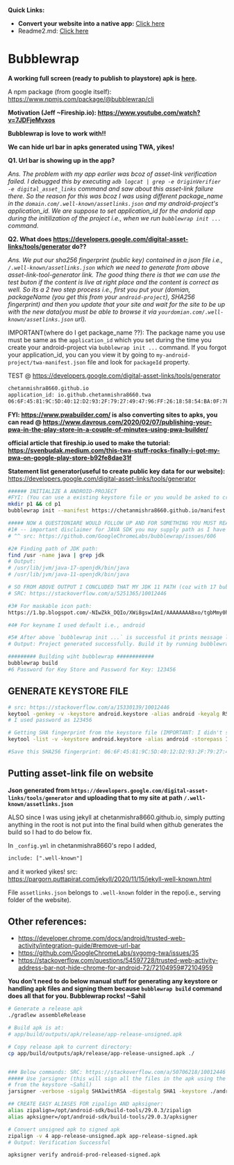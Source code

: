 
**Quick Links:**
- **Convert your website into a native app:** [Click here](https://gonative.io/)
- Readme2.md: [Click here](Readme2.md)

# Bubblewrap

**A working full screen (ready to publish to playstore) apk is [here](https://github.com/sahilrajput03/pwa-to-apk-using-twa/raw/main/bw.apk).**

A npm package (from google itself): https://www.npmjs.com/package/@bubblewrap/cli

**Motivation (Jeff ~Fireship.io): https://www.youtube.com/watch?v=7JDFjeMvxos**

**Bubblewrap is love to work with!!**

**We can hide url bar in apks generated using TWA, yikes!**

**Q1. Url bar is showing up in the app?**

_Ans. The problem with my app earlier was bcoz of asset-link verification failed. I debugged this by executing `adb logcat | grep -e OriginVerifier -e digital_asset_links` command and saw about this asset-link failure there. So the reason for this was bcoz I was using different package_name in the `domain.com/.well-known/assetlinks.json` and my android-project's application_id. We are suppose to set application_id for the andorid app during the initilization of the project i.e., when we run `bubblewrap init ...` command._

**Q2. What does https://developers.google.com/digital-asset-links/tools/generator do??**

_Ans. We put our sha256 fingerprint (public key) contained in a json file i.e., `/.well-known/assetlinks.json` which we need to generate from above asset-link-tool-generator link. The good thing there is that we can use the test buton if the content is live at right place and the content is correct as well. So its a 2 two step process i.e., first you put your (domian, packageName (you get this from your `android-project`), SHA256 fingerprint) and then you update that your site and wait for the site to be up with the new data(you must be able to browse it via `yourdomian.com/.well-known/assetlinks.json` url)._

IMPORTANT(where do I get package_name ??): The package name you use must be same as the `application_id` which you set during the time you create your android-project via `bubblewrap init ...` command. If you forgot your application_id, you can you view it by going to `my-android-project/twa-manifest.json` file and look for `packageId` property.

TEST @ https://developers.google.com/digital-asset-links/tools/generator

```txt
chetanmishra8660.github.io
application_id: io.github.chetanmishra8660.twa
06:6F:45:81:9C:5D:40:12:D2:93:2F:79:27:49:47:96:FF:26:18:58:54:BA:0F:7F:D7:9B:08:DE:CE:E7:A9:81
```

**FYI: https://www.pwabuilder.com/ is also converting sites to apks, you can read @ https://www.davrous.com/2020/02/07/publishing-your-pwa-in-the-play-store-in-a-couple-of-minutes-using-pwa-builder/**

**official article that fireship.io used to make the tutorial: https://svenbudak.medium.com/this-twa-stuff-rocks-finally-i-got-my-pwa-on-google-play-store-b92fe8dae31f**

**Statement list generator(useful to create public key data for our website):** https://developers.google.com/digital-asset-links/tools/generator

```bash
###### INITIALIZE A ANDROID-PROJECT
#FYI: (You can use a existing keystore file or you would be asked to create new keystore file as well, fyi: I have tried creating my keystore file before this so I used that one and that flow worked really good{see later in this to know how to generate the keystore file})
mkdir p1 && cd p1
bubblewrap init --manifest https://chetanmishra8660.github.io/manifest.json

##### NOW A QUESTIONIARE WOULD FOLLOW UP AND FOR SOMETHING YOU MUST READ BELOW TEXT FOR ONCE TO SIDESTEP THE DIFFICULTIES I FACED BEFORE.
#1# -- important disclaimer for JAVA SDK you may supply path as I have concluded using some commands below but, for `androidtools` you must allow  bubblewrpa to install on its own. THATS IMPORTANT OTHERWISE bubblewrap build command won't work at all.
# ^^ src: https://github.com/GoogleChromeLabs/bubblewrap/issues/606

#2# Finding path of JDK path:
find /usr -name java | grep jdk
# Output:
# /usr/lib/jvm/java-17-openjdk/bin/java
# /usr/lib/jvm/java-11-openjdk/bin/java

# SO FROM ABOVE OUTPUT I CONCLUDED THAT MY JDK 11 PATH (coz with 17 bubblewrap throws error) is: /usr/lib/jvm/java-11-openjdk
# SRC: https://stackoverflow.com/a/5251365/10012446

#3# For maskable icon path:
https://1.bp.blogspot.com/-NIwZkk_DQIo/XWi8gswIAmI/AAAAAAAABxo/tgbMmy0hNv4tJj0E3lDJVXXrk07yASdOgCK4BGAYYCw/s320/android-chrome-512x512.png

#4# For keyname I used default i.e., android

#5# After above `bubblewrap init ...` is successful it prints message like:
# Output: Project generated successfully. Build it by running bubblewrap build

######### Building wiht bubblewrap ############
bubblewrap build
#6 Password for Key Store and Password for Key: 123456
```

## GENERATE KEYSTORE FILE

```bash
# src: https://stackoverflow.com/a/15330139/10012446
keytool -genkey -v -keystore android.keystore -alias android -keyalg RSA -keysize 2048 -validity 10000
# I used password as 123456

# Getting SHA fingerprint from the keystore file (IMPORTANT: I didn't set passkey though)
keytool -list -v -keystore android.keystore -alias android -storepass 123456

#Save this SHA256 fingerprint: 06:6F:45:81:9C:5D:40:12:D2:93:2F:79:27:49:47:96:FF:26:18:58:54:BA:0F:7F:D7:9B:08:DE:CE:E7:A9:81
```

## Putting asset-link file on website

**Json generated from `https://developers.google.com/digital-asset-links/tools/generator` and uploading that to my site at path `/.well-known/assetlinks.json`**

ALSO since I was using jekyll at chetanmishra8660.github.io, simply putting anything in the root is not put into the final build when github generates the build so I had to do below fix.

In `_config.yml` in chetanmishra8660's repo I added,

```txt
include: [".well-known"]
```

and it worked yikes! src: https://pargorn.puttapirat.com/jekyll/2020/11/15/jekyll-well-known.html

File `assetlinks.json` belongs to `.well-known` folder in the repo(i.e., serving folder of the website).

## Other references:

- https://developer.chrome.com/docs/android/trusted-web-activity/integration-guide/#remove-url-bar
- https://github.com/GoogleChromeLabs/svgomg-twa/issues/35
- https://stackoverflow.com/questions/54597728/trusted-web-activity-address-bar-not-hide-chrome-for-android-72/72104959#72104959

**You don't need to do below manual stuff for generating any keystore or handling apk files and signing them because `bubblewrap build` command does all that for you. Bubblewrap rocks! ~Sahil**

```bash
# Generate a release apk
./gradlew assembleRelease

# Build apk is at:
# app/build/outputs/apk/release/app-release-unsigned.apk

# Copy release apk to current directory:
cp app/build/outputs/apk/release/app-release-unsigned.apk ./


### Below commands: SRC: https://stackoverflow.com/a/50706218/10012446
##### Use jarsigner (this will sign all the files in the apk using the public key
# from the keystore ~Sahil)
jarsigner -verbose -sigalg SHA1withRSA -digestalg SHA1 -keystore ./android.keystore app-release-unsigned.apk android -storepass 123456

## CREATE EASY ALIASES FOR zipalign AND apksigner:
alias zipalign=/opt/android-sdk/build-tools/29.0.3/zipalign
alias apksigner=/opt/android-sdk/build-tools/29.0.3/apksigner

# Convert unsigned apk to signed apk
zipalign -v 4 app-release-unsigned.apk app-release-signed.apk
# Output: Verification Successful

apksigner verify android-prod-released-signed.apk
```

